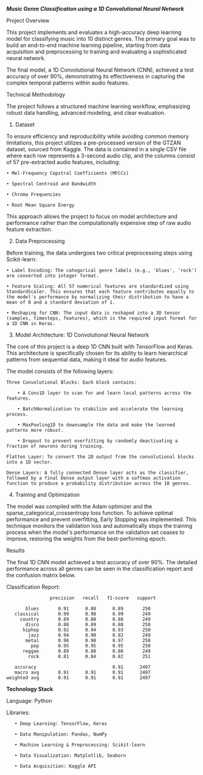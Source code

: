***Music Genre Classification using a 1D Convolutional Neural Network***

Project Overview

This project implements and evaluates a high-accuracy deep learning model for classifying music into 10 distinct genres. The primary goal was to build an end-to-end machine learning pipeline, starting from data acquisition and preprocessing to training and evaluating a sophisticated neural network.

The final model, a 1D Convolutional Neural Network (CNN), achieved a test accuracy of over 90%, demonstrating its effectiveness in capturing the complex temporal patterns within audio features.

Technical Methodology

The project follows a structured machine learning workflow, emphasizing robust data handling, advanced modeling, and clear evaluation.

1. Dataset

To ensure efficiency and reproducibility while avoiding common memory limitations, this project utilizes a pre-processed version of the GTZAN dataset, sourced from Kaggle. The data is contained in a single CSV file where each row represents a 3-second audio clip, and the columns consist of 57 pre-extracted audio features, including:

    • Mel-Frequency Cepstral Coefficients (MFCCs)

    • Spectral Centroid and Bandwidth

    • Chroma Frequencies

    • Root Mean Square Energy

This approach allows the project to focus on model architecture and performance rather than the computationally expensive step of raw audio feature extraction.

2. Data Preprocessing

Before training, the data undergoes two critical preprocessing steps using Scikit-learn:

    • Label Encoding: The categorical genre labels (e.g., 'blues', 'rock') are converted into integer format.

    • Feature Scaling: All 57 numerical features are standardized using StandardScaler. This ensures that each feature contributes equally to the model's performance by normalizing their distribution to have a mean of 0 and a standard deviation of 1.

    • Reshaping for CNN: The input data is reshaped into a 3D tensor (samples, timesteps, features), which is the required input format for a 1D CNN in Keras.

3. Model Architecture: 1D Convolutional Neural Network

The core of this project is a deep 1D CNN built with TensorFlow and Keras. This architecture is specifically chosen for its ability to learn hierarchical patterns from sequential data, making it ideal for audio features.

The model consists of the following layers:

    Three Convolutional Blocks: Each block contains:

        • A Conv1D layer to scan for and learn local patterns across the features.

        • BatchNormalization to stabilize and accelerate the learning process.

        • MaxPooling1D to downsample the data and make the learned patterns more robust.

        • Dropout to prevent overfitting by randomly deactivating a fraction of neurons during training.

    Flatten Layer: To convert the 2D output from the convolutional blocks into a 1D vector.

    Dense Layers: A fully connected Dense layer acts as the classifier, followed by a final Dense output layer with a softmax activation function to produce a probability distribution across the 10 genres.

4. Training and Optimization

The model was compiled with the Adam optimizer and the sparse_categorical_crossentropy loss function. To achieve optimal performance and prevent overfitting, Early Stopping was implemented. This technique monitors the validation loss and automatically stops the training process when the model's performance on the validation set ceases to improve, restoring the weights from the best-performing epoch.

Results

The final 1D CNN model achieved a test accuracy of over 90%. The detailed performance across all genres can be seen in the classification report and the confusion matrix below.

Classification Report:

                    precision   recall   f1-score   support

           blues       0.91      0.88      0.89       250
       classical       0.99      0.98      0.99       249
         country       0.89      0.88      0.88       249
           disco       0.88      0.89      0.88       250
          hiphop       0.92      0.94      0.93       250
            jazz       0.94      0.90      0.92       249
           metal       0.96      0.98      0.97       250
             pop       0.95      0.95      0.95       250
          reggae       0.89      0.88      0.88       249
            rock       0.81      0.84      0.82       251

       accuracy                            0.91      2497
       macro avg       0.91      0.91      0.91      2497
    weighted avg       0.91      0.91      0.91      2497
    

**Technology Stack**

Language: Python

Libraries:

       • Deep Learning: TensorFlow, Keras

       • Data Manipulation: Pandas, NumPy

       • Machine Learning & Preprocessing: Scikit-learn

       • Data Visualization: Matplotlib, Seaborn

       • Data Acquisition: Kaggle API
